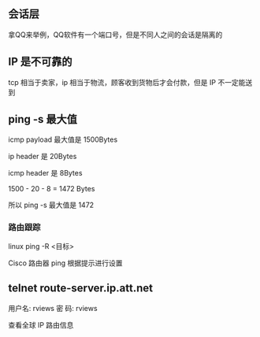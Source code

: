 
## 会话层

拿QQ来举例，QQ软件有一个端口号，但是不同人之间的会话是隔离的


## IP 是不可靠的

tcp 相当于卖家，ip 相当于物流，顾客收到货物后才会付款，但是 IP 不一定能送到


## ping -s 最大值

icmp payload 最大值是 1500Bytes

ip header 是 20Bytes

icmp header 是 8Bytes

1500 - 20 - 8 = 1472 Bytes

所以 ping -s 最大值是 1472 



### 路由跟踪 

linux
    ping -R <目标>

Cisco 路由器
    ping 
    根据提示进行设置



## telnet route-server.ip.att.net

用户名: rviews
密  码: rviews

查看全球 IP 路由信息
